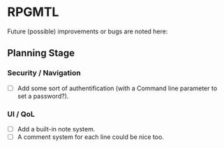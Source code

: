 # RPGMTL  
Future (possible) improvements or bugs are noted here:  
  
## Planning Stage  
  
### Security / Navigation  
- [ ] Add some sort of authentification (with a Command line parameter to set a password?).  
  
### UI / QoL  
  
- [ ] Add a built-in note system.  
- [ ] A comment system for each line could be nice too.  